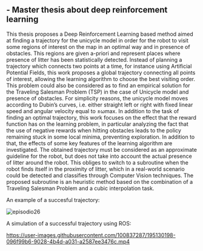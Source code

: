 ## - Master thesis about deep reinforcement learning

This thesis proposes a Deep Reinforcement Learning based method aimed at finding
a trajectory for the unicycle model in order for the robot to visit some regions of
interest on the map in an optimal way and in presence of obstacles. This regions
are given a-priori and represent places where presence of litter has been statistically
detected. Instead of planning a trajectory which connects two points at a time,
for instance using Artificial Potential Fields, this work proposes a global trajectory
connecting all points of interest, allowing the learning algorithm to choose the best
visiting order.
This problem could also be considered as to find an empirical solution for the
Traveling Salesman Problem (TSP) in the case of Unicycle model and presence of
obstacles.
For simplicity reasons, the unicycle model moves according to Dubin’s curves, i.e. either straight left or right with fixed linear speed and angular velocity equal to ±ωmax.
In addition to the task of finding an optimal trajectory, this work focuses on the
effect that the reward function has on the learning problem, in particular analyzing
the fact that the use of negative rewards when hitting obstacles leads to the policy
remaining stuck in some local minima, preventing exploration. In addition to that,
the effects of some key features of the learning algorithm are investigated.
The obtained trajectory must be considered as an approximate guideline for the
robot, but does not take into account the actual presence of litter around the robot.
This obliges to switch to a subroutine when the robot finds itself in the proximity
of litter, which in a real-world scenario could be detected and classifies through
Computer Vision techniques. The proposed subroutine is an heuristic method based
on the combination of a Traveling Salesman Problem and a cubic interpolation task.

An example of a succesful trajectory:

![episodio26](https://user-images.githubusercontent.com/100837287/194731647-3cb3b2c0-728b-41cc-87e6-7b52b15e451b.jpg)

A simulation of a successful trajectory using ROS:


https://user-images.githubusercontent.com/100837287/195130198-096f99b6-9028-4b4d-a031-a2587ee3476c.mp4

